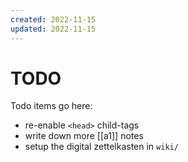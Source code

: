 ```yaml
---
created: 2022-11-15
updated: 2022-11-15
---
```

# TODO

Todo items go here:

* re-enable `<head>` child-tags
* write down more [[a1]] notes
* setup the digital zettelkasten in `wiki/`
